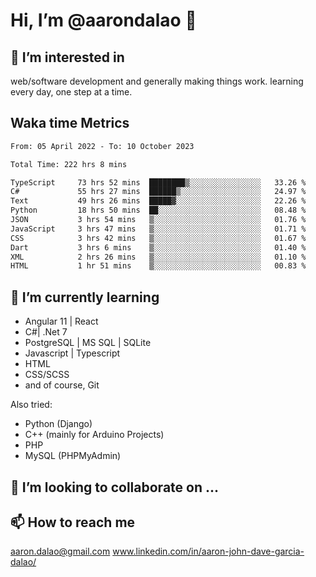 # __Hi, I’m @aarondalao__ 👋 
## 👀 I’m interested in 
web/software development and generally making things work.
learning every day, one step at a time. 

## Waka time Metrics
<!--START_SECTION:waka-->

```txt
From: 05 April 2022 - To: 10 October 2023

Total Time: 222 hrs 8 mins

TypeScript     73 hrs 52 mins  ████████▒░░░░░░░░░░░░░░░░   33.26 %
C#             55 hrs 27 mins  ██████▒░░░░░░░░░░░░░░░░░░   24.97 %
Text           49 hrs 26 mins  █████▓░░░░░░░░░░░░░░░░░░░   22.26 %
Python         18 hrs 50 mins  ██░░░░░░░░░░░░░░░░░░░░░░░   08.48 %
JSON           3 hrs 54 mins   ▒░░░░░░░░░░░░░░░░░░░░░░░░   01.76 %
JavaScript     3 hrs 47 mins   ▒░░░░░░░░░░░░░░░░░░░░░░░░   01.71 %
CSS            3 hrs 42 mins   ▒░░░░░░░░░░░░░░░░░░░░░░░░   01.67 %
Dart           3 hrs 6 mins    ▒░░░░░░░░░░░░░░░░░░░░░░░░   01.40 %
XML            2 hrs 26 mins   ▒░░░░░░░░░░░░░░░░░░░░░░░░   01.10 %
HTML           1 hr 51 mins    ▒░░░░░░░░░░░░░░░░░░░░░░░░   00.83 %
```

<!--END_SECTION:waka-->

## 🌱 I’m currently learning 

- Angular 11 | React 
- C#| .Net 7
- PostgreSQL | MS SQL | SQLite
- Javascript | Typescript
- HTML 
- CSS/SCSS
- and of course, Git 


Also tried:
- Python (Django)
- C++ (mainly for Arduino Projects)
- PHP
- MySQL (PHPMyAdmin)


## 💞️ I’m looking to collaborate on ...

## 📫 How to reach me 
aaron.dalao@gmail.com
www.linkedin.com/in/aaron-john-dave-garcia-dalao/

<!---
aarondalao/aarondalao is a ✨ special ✨ repository because its `README.md` (this file) appears on your GitHub profile.
You can click the Preview link to take a look at your changes.
--->
